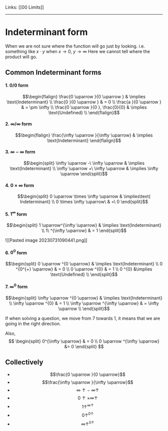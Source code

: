 Links: [[00 Limits]]
___
# Indeterminant form
When we are not sure where the function will go just by looking. 
i.e. something like $x \cdot y$ when $x \to 0 ,\ y \to \infty$
Here we cannot tell where the product will go.

## Common Indeterminant forms
#### 1. $0/0$ form
$$\begin{flalign}
\frac{0 \uparrow }{0 \uparrow } & \implies \text{Indeterminant} \\
\frac{0 }{0 \uparrow } & = 0  \\
\frac{a }{0 \uparrow } & = \pm \infty  \\
\frac{0 \uparrow }{0 }, \frac{0}{0} & \implies \text{Undefined} \\
\end{flalign}$$

#### 2. $\infty/\infty$ form
$$\begin{flalign}
\frac{\infty \uparrow }{\infty \uparrow} & \implies \text{Indeterminant}
\end{flalign}$$

#### 3. $\infty-\infty$ form
$$\begin{split}
\infty \uparrow -\ \infty \uparrow & \implies \text{Indeterminant} \\
\infty \uparrow +\ \infty \uparrow & \implies \infty \uparrow
\end{split}$$

#### 4. $0 \times \infty$ form
$$\begin{split}
0 \uparrow \times \infty \uparrow & \implies\text{ Indeterminant} \\
0 \times \infty \uparrow\ & =\ 0
\end{split}$$

#### 5. $1^{\infty}$ form
$$\begin{split}
1 \uparrow^{\infty \uparrow} & \implies  \text{Indeterminant} \\
1\ ^{\infty \uparrow} & = 1 
\end{split}$$

![[Pasted image 20230731090441.png]]

#### 6. $0^0$ form
$$\begin{split}
0 \uparrow ^{0 \uparrow} & \implies \text{Indeterminant} \\
0 ^{0^{+} \uparrow} & = 0 \\
0 \uparrow ^{0} & = 1 \\
0 ^{0} &\implies \text{Undefined} \\
\end{split}$$

#### 7. $\infty^{0}$ form
$$\begin{split}
\infty \uparrow ^{0 \uparrow} & \implies \text{Indeterminant} \\
\infty \uparrow ^{0} & = 1 \\
\infty \uparrow ^{\infty \uparrow} & = \infty \uparrow \\
\end{split}$$

If when solving a question, we move from 7 towards 1, it means that we are going in the right direction. 

Also,
$$
\begin{split}
0^{\infty \uparrow} & = 0 \\
0 \uparrow ^{\infty \uparrow} &= 0
\end{split}
$$

## Collectively
   - $$\frac{0 \uparrow }{0 \uparrow}$$
   - $$\frac{\infty \uparrow }{\infty \uparrow}$$
   - $$\infty \uparrow -\ \infty \uparrow$$
   - $$0\uparrow \times \infty \uparrow$$
   - $$1 \uparrow^{\infty \uparrow}$$
   - $$0 \uparrow ^{0 \uparrow}$$
   - $$\infty \uparrow ^{0 \uparrow}$$
